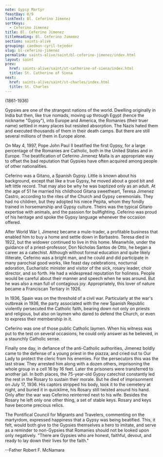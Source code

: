 ```yaml
---
note: Gypsy Martyr
feastDay: 8/9
linkText: Bl. Ceferino Jimenez
sortKeys:
  - Ceferino Jimenez
title: Bl. Ceferino Jimenez
titleHeading: Bl. Ceferino Jimenez
section: saints-alive
grouping: caedmon-cyril-tejedor
slug: bl-ceferino-jimenez
permalink: saints-alive/saint/bl-ceferino-jimenez/index.html
layout: saint
prev:
  href: saints-alive/saint/st-catherine-of-siena/index.html
  title: St. Catherine of Siena
next:
  href: saints-alive/saint/st-charles/index.html
  title: St. Charles
---
```

(1861-1936)

Gypsies are one of the strangest nations of the world. Dwelling originally in India but then, like true nomads, moving up through Egypt (hence the nickname "Gypsy"), into Europe and America, the Romanies (their truer name) settled in many places but resisted absorption. The Nazis hated them and executed thousands of them in their death camps. But there are still several millions of them in Europe alone.

On May 4, 1997, Pope John Paul II beatified the first Gypsy, for a large percentage of the Romanies are Catholic, both in the United States and in Europe. The beatification of Ceferino Jimenez Malla is an appropriate way to offset the bad reputation that Gypsies have often acquired among people of other nationalities.

Ceferino was a Gitano, a Spanish Gypsy. Little is known about his background, except that like a true Gypsy, he moved about a good bit and left little record. That may also be why he was baptized only as an adult. At the age of 51 he married his childhood Gitana sweetheart, Teresa Jimenez Castro, according to the rites of the Church and Gypsy ceremonials. They had no children, but they adopted his niece Pepita, whom they fondly trained in horsemanship and Gypsy culture. Theirs was the typical Gitano expertise with animals, and the passion for bullfighting. Ceferino was proud of his heritage and spoke the Gypsy language whenever the occasion offered.

After World War I, Jimenez became a mule-trader, a profitable business that enabled him to buy a home and settle down in Barbastro. Teresa died in 1922, but the widower continued to live in this home. Meanwhile, under the guidance of a priest-professor, Don Nicholas Santos de Otto, he began a career as a catechist. Although without formal education and quite likely illiterate, Ceferino was a bright man, and he could and did participate in many parochial good works, like feast day celebrations, nocturnal adoration, Eucharistic minister and visitor of the sick, rosary leader, choir director, and so forth. He had a widespread reputation for holiness. People would be careful about their manner and speech when he was around. But he was also a man full of contagious joy. Appropriately, this lover of nature became a Franciscan Tertiary in 1926.

In 1936, Spain was on the threshold of a civil war. Particularly at the war's outbreak in 1936, the party associated with the new Spanish Republic violently persecuted the Catholic faith, bearing down not only on priests and religious, but also on laymen who dared to defend the Church, or even to express their membership in it.

Ceferino was one of those public Catholic laymen. When his witness was put to the test on several occasions, he could only answer as he believed, in a staunchly Catholic sense.

Finally one day, in defiance of the anti-Catholic authorities, Jimenez boldly came to the defense of a young priest in the piazza, and cried out to Our Lady to protect the cleric from his enemies. For the persecutors this was the last straw. They arrested him along with a dozen others, imprisoning the whole group in a cell 16 by 16 feet. Later the prisoners were transferred to another jail. In both places, the 75-year-old Gypsy catechist constantly led the rest in the Rosary to sustain their morale. But he died of imprisonment on July 17, 1936. His captors stripped his body, took it to the cemetery at night, and buried it in quicklime, his Rosary still twisted around his hand. Only after the war was Ceferino reinterred next to his wife. Besides the Rosary he left only one other thing, a set of stable keys. Rosary and keys have become precious relics.

The Pontifical Council for Migrants and Travelers, commenting on the martyrdom, expressed happiness that a Gypsy was being beatified. This, it felt, would both give to the Gypsies themselves a hero to imitate, and serve as a reminder to non-Gypsies that Romanies should not be looked upon only negatively. "There are Gypsies who are honest, faithful, devout, and ready to lay down their lives for the faith."

\--Father Robert F. McNamara